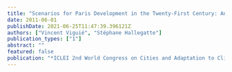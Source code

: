 ```yaml
---
title: "Scenarios for Paris Development in the Twenty-First Century: An Exercise on the Prospective Impact of a Carbon Tax"
date: 2011-06-01
publishDate: 2021-06-25T11:47:39.396121Z
authors: ["Vincent Viguié", "Stéphane Hallegatte"]
publication_types: ["1"]
abstract: ""
featured: false
publication: "*ICLEI 2nd World Congress on Cities and Adaptation to Climate Change*"
---
```



